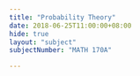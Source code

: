 ```yaml
---
title: "Probability Theory"
date: 2018-06-25T11:00:00+08:00
hide: true
layout: "subject"
subjectNumber: "MATH 170A"

---
```

